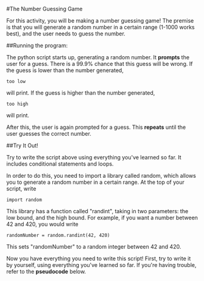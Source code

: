 #The Number Guessing GameFor this activity, you will be making a number guessing game! The premise is that you will generate a random number in a certain range (1-1000 works best), and the user needs to guess the number. ##Running the program:The python script starts up, generating a random number. It **prompts** the user for a guess. There is a 99.9% chance that this guess will be wrong. If the guess is lower than the number generated,	too low will print. If the guess is higher than the number generated, 	too high will print.After this, the user is again prompted for a guess. This **repeats** until the user guesses the correct number.##Try It Out!Try to write the script above using everything you've learned so far. It includes conditional statements and loops.In order to do this, you need to import a library called random, which allows you to generate a random number in a certain range. At the top of your script, write	import randomThis library has a function called "randint", taking in two parameters: the low bound, and the high bound. For example, if you want a number between 42 and 420, you would write	randomNumber = random.randint(42, 420)This sets "randomNumber" to a random integer between 42 and 420.Now you have everything you need to write this script! First, try to write it by yourself, using everything you've learned so far. If you're having trouble, refer to the **pseudocode** below. 